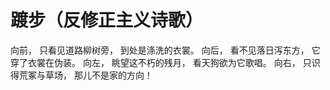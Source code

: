 # 踱步（反修正主义诗歌）
 向前，
 只看见道路柳树旁，
 到处是涤洗的衣裳。
 向后，
 看不见落日泻东方，
 它穿了衣裳在伪装。
 向左，
 眺望这不朽的残月，
 看天狗欲为它歌唱。
 向右，
 只识得荒冢与草场，
 那儿不是家的方向！